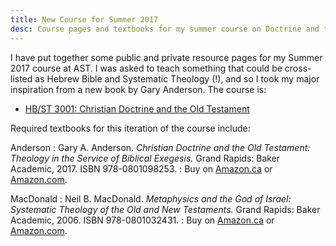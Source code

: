 ```yaml
---
title: New Course for Summer 2017
desc: Course pages and textbooks for my summer course on Doctrine and the OT.
---
```


I have put together some public and private resource pages for my Summer
2017 course at AST. I was asked to teach something that could be
cross-listed as Hebrew Bible and Systematic Theology (!), and so I took
my major inspiration from a new book by Gary Anderson. The course is:

* [HB/ST 3001: Christian Doctrine and the Old Testament](/courses/hbst-3001/)

Required textbooks for this iteration of the course include:

Anderson
: Gary A. Anderson. *Christian Doctrine and the Old Testament: Theology in the Service of Biblical Exegesis.* Grand Rapids: Baker Academic, 2017. ISBN 978-0801098253.
: Buy on [Amazon.ca](http://amzn.to/2qOGjwJ) or [Amazon.com](http://amzn.to/2rNajxY).

MacDonald
: Neil B. MacDonald. *Metaphysics and the God of Israel: Systematic Theology of the Old and New Testaments.* Grand Rapids: Baker Academic, 2006. ISBN 978-0801032431.
: Buy on [Amazon.ca](http://amzn.to/2rNtM1x) or [Amazon.com](http://amzn.to/2qOBxPt).
